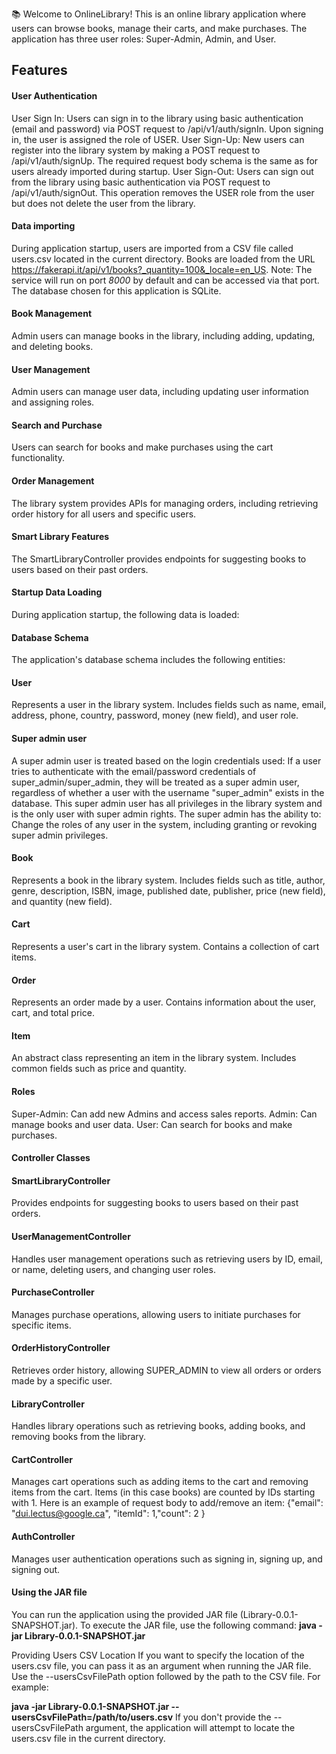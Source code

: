 📚
Welcome to OnlineLibrary! This is an online library application where users can browse books, manage their carts, and make purchases. The application has three user roles: Super-Admin, Admin, and User.

## Features
#### User Authentication
User Sign In: Users can sign in to the library using basic authentication (email and password) via POST request to /api/v1/auth/signIn. Upon signing in, the user is assigned the role of USER.
User Sign-Up: New users can register into the library system by making a POST request to /api/v1/auth/signUp. The required request body schema is the same as for users already imported during startup.
User Sign-Out: Users can sign out from the library using basic authentication via POST request to /api/v1/auth/signOut. This operation removes the USER role from the user but does not delete the user from the library.

#### Data importing
During application startup, users are imported from a CSV file called users.csv located in the current directory. 
Books are loaded from the URL https://fakerapi.it/api/v1/books?_quantity=100&_locale=en_US.
Note: The service will run on port _8000_ by default and can be accessed via that port.
The database chosen for this application is SQLite.

#### Book Management 
Admin users can manage books in the library, including adding, updating, and deleting books.
#### User Management
Admin users can manage user data, including updating user information and assigning roles.
#### Search and Purchase
Users can search for books and make purchases using the cart functionality.
#### Order Management
The library system provides APIs for managing orders, including retrieving order history for all users and specific users.
#### Smart Library Features
The SmartLibraryController provides endpoints for suggesting books to users based on their past orders.

#### Startup Data Loading
During application startup, the following data is loaded:

#### Database Schema
The application's database schema includes the following entities:

#### User
Represents a user in the library system. Includes fields such as name, email, address, phone, country, password, money (new field), and user role.
#### Super admin user
A super admin user is treated based on the login credentials used:
If a user tries to authenticate with the email/password credentials of super_admin/super_admin,
they will be treated as a super admin user, regardless of whether a user with the username "super_admin" exists in the database.
This super admin user has all privileges in the library system and is the only user with super admin rights.
The super admin has the ability to:
Change the roles of any user in the system, including granting or revoking super admin privileges.
#### Book
Represents a book in the library system. Includes fields such as title, author, genre, description, ISBN, image, published date, publisher, price (new field), and quantity (new field).
#### Cart
Represents a user's cart in the library system. Contains a collection of cart items.
#### Order
Represents an order made by a user. Contains information about the user, cart, and total price.
#### Item
An abstract class representing an item in the library system. Includes common fields such as price and quantity.

#### Roles
Super-Admin: Can add new Admins and access sales reports.
Admin: Can manage books and user data.
User: Can search for books and make purchases.

#### Controller Classes

#### SmartLibraryController
Provides endpoints for suggesting books to users based on their past orders.
#### UserManagementController
Handles user management operations such as retrieving users by ID, email, or name, deleting users, and changing user roles.
#### PurchaseController
Manages purchase operations, allowing users to initiate purchases for specific items.
#### OrderHistoryController
Retrieves order history, allowing SUPER_ADMIN to view all orders or orders made by a specific user.
#### LibraryController
Handles library operations such as retrieving books, adding books, and removing books from the library.
#### CartController
Manages cart operations such as adding items to the cart and removing items from the cart. 
Items (in this case books) are counted by IDs starting with 1.
Here is an example of request body to add/remove an item:
{"email": "dui.lectus@google.ca", "itemId": 1,"count": 2 }
#### AuthController
Manages user authentication operations such as signing in, signing up, and signing out.


#### Using the JAR file
You can run the application using the provided JAR file (Library-0.0.1-SNAPSHOT.jar). To execute the JAR file, use the following command:
**java -jar Library-0.0.1-SNAPSHOT.jar**

Providing Users CSV Location
If you want to specify the location of the users.csv file, you can pass it as an argument when running the JAR file. Use the --usersCsvFilePath option followed by the path to the CSV file. For example:

**java -jar Library-0.0.1-SNAPSHOT.jar --usersCsvFilePath=/path/to/users.csv**
If you don't provide the --usersCsvFilePath argument, the application will attempt to locate the users.csv file in the current directory.








